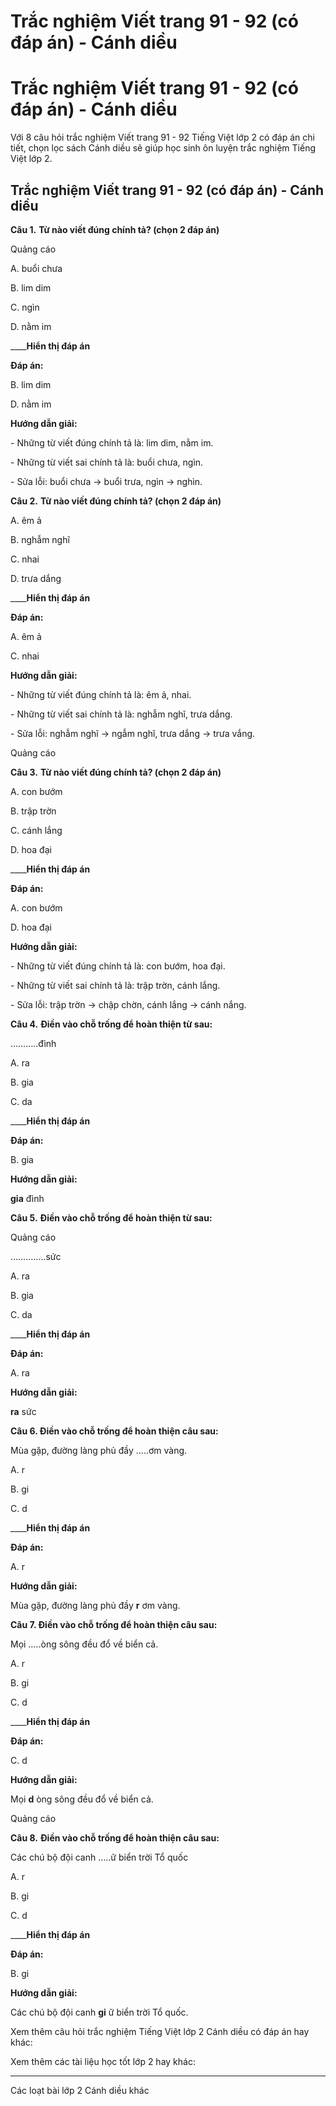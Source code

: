 # Trắc nghiệm Viết trang 91 - 92 (có đáp án) - Cánh diều

# Trắc nghiệm Viết trang 91 - 92 (có đáp án) - Cánh diều

Với 8 câu hỏi trắc nghiệm Viết trang 91 - 92 Tiếng Việt lớp 2 có đáp án chi tiết, chọn lọc sách Cánh diều sẽ giúp học sinh ôn luyện trắc nghiệm Tiếng Việt lớp 2.

## Trắc nghiệm Viết trang 91 - 92 (có đáp án) - Cánh diều

**Câu 1.** **Từ nào viết đúng chính tả? (chọn 2 đáp án)**

Quảng cáo

A. buổi chưa

B. lim dim

C. ngìn

D. nằm im

____**Hiển thị đáp án**

**Đáp án:**

B. lim dim

D. nằm im

**Hướng dẫn giải:**

\- Những từ viết đúng chính tả là: lim dim, nằm im.

\- Những từ viết sai chính tả là: buổi chưa, ngìn.

\- Sửa lỗi: buổi chưa → buổi trưa, ngìn → nghìn.

**Câu 2.** **Từ nào viết đúng chính tả? (chọn 2 đáp án)**

A. êm ả

B. nghẫm nghĩ

C. nhai

D. trưa dắng

____**Hiển thị đáp án**

**Đáp án:**

A. êm ả

C. nhai

**Hướng dẫn giải:**

\- Những từ viết đúng chính tả là: êm ả, nhai.

\- Những từ viết sai chính tả là: nghẫm nghĩ, trưa dắng.

\- Sửa lỗi: nghẫm nghĩ → ngẫm nghĩ, trưa dắng → trưa vắng.

Quảng cáo

**Câu 3.** **Từ nào viết đúng chính tả? (chọn 2 đáp án)**

A. con bướm

B. trập trờn

C. cánh lắng

D. hoa đại

____**Hiển thị đáp án**

**Đáp án:**

A. con bướm

D. hoa đại

**Hướng dẫn giải:**

\- Những từ viết đúng chính tả là: con bướm, hoa đại.

\- Những từ viết sai chính tả là: trập trờn, cánh lắng.

\- Sửa lỗi: trập trờn → chập chờn, cánh lắng → cánh nắng.

**Câu 4.** **Điền vào chỗ trống để hoàn thiện từ sau:**

………..đình

A. ra

B. gia 

C. da 

____**Hiển thị đáp án**

**Đáp án:**

B. gia 

**Hướng dẫn giải:**

**gia** đình

**Câu 5.** **Điền vào chỗ trống để hoàn thiện từ sau:**

Quảng cáo

…………..sức

A. ra

B. gia 

C. da 

____**Hiển thị đáp án**

**Đáp án:**

A. ra

**Hướng dẫn giải:**

**ra** sức

**Câu 6. Điền vào chỗ trống để hoàn thiện câu sau:**

Mùa gặp, đường làng phủ đầy …..ơm vàng.

A. r

B. gi

C. d

____**Hiển thị đáp án**

**Đáp án:**

A. r

**Hướng dẫn giải:**

Mùa gặp, đường làng phủ đầy **r** ơm vàng.

**Câu 7. Điền vào chỗ trống để hoàn thiện câu sau:**

Mọi …..òng sông đều đổ về biển cả.

A. r

B. gi

C. d

____**Hiển thị đáp án**

**Đáp án:**

C. d

**Hướng dẫn giải:**

Mọi **d** òng sông đều đổ về biển cả.

Quảng cáo

**Câu 8.** **Điền vào chỗ trống để hoàn thiện câu sau:**

Các chú bộ đội canh …..ữ biển trời Tổ quốc

A. r

B. gi

C. d

____**Hiển thị đáp án**

**Đáp án:**

B. gi

**Hướng dẫn giải:**

Các chú bộ đội canh **gi** ữ biển trời Tổ quốc.

Xem thêm câu hỏi trắc nghiệm Tiếng Việt lớp 2 Cánh diều có đáp án hay khác:

Xem thêm các tài liệu học tốt lớp 2 hay khác:

* * *

Các loạt bài lớp 2 Cánh diều khác
